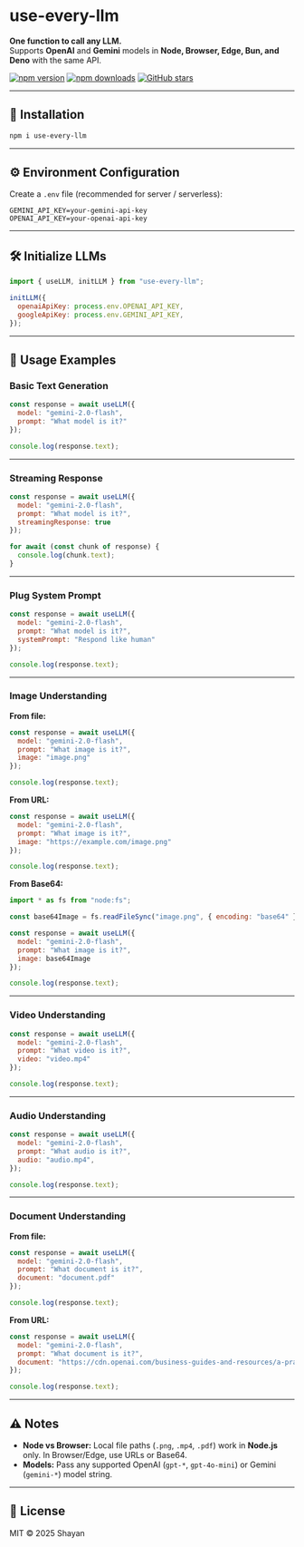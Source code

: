 # use-every-llm

**One function to call any LLM.**  
Supports **OpenAI** and **Gemini** models in **Node, Browser, Edge, Bun, and Deno** with the same API.

[![npm version](https://img.shields.io/npm/v/use-every-llm)](https://www.npmjs.com/package/use-every-llm)
[![npm downloads](https://img.shields.io/npm/dw/use-every-llm)](https://www.npmjs.com/package/use-every-llm)
[![GitHub stars](https://img.shields.io/github/stars/yourname/use-every-llm?style=social)](https://github.com/yourname/use-every-llm)


---

## 🚀 Installation

```bash
npm i use-every-llm
```

---

## ⚙️ Environment Configuration

Create a `.env` file (recommended for server / serverless):

```env
GEMINI_API_KEY=your-gemini-api-key
OPENAI_API_KEY=your-openai-api-key
```

---

## 🛠️ Initialize LLMs

```js
import { useLLM, initLLM } from "use-every-llm";

initLLM({
  openaiApiKey: process.env.OPENAI_API_KEY,
  googleApiKey: process.env.GEMINI_API_KEY,
});
```

---

## 📖 Usage Examples

### Basic Text Generation
```js
const response = await useLLM({
  model: "gemini-2.0-flash",
  prompt: "What model is it?"
});

console.log(response.text);
```

---

### Streaming Response
```js
const response = await useLLM({
  model: "gemini-2.0-flash",
  prompt: "What model is it?",
  streamingResponse: true
});

for await (const chunk of response) {
  console.log(chunk.text);
}
```

---

### Plug System Prompt
```js
const response = await useLLM({
  model: "gemini-2.0-flash",
  prompt: "What model is it?",
  systemPrompt: "Respond like human"
});

console.log(response.text);
```

---

### Image Understanding

**From file:**
```js
const response = await useLLM({
  model: "gemini-2.0-flash",
  prompt: "What image is it?",
  image: "image.png"
});

console.log(response.text);
```

**From URL:**
```js
const response = await useLLM({
  model: "gemini-2.0-flash",
  prompt: "What image is it?",
  image: "https://example.com/image.png"
});

console.log(response.text);
```

**From Base64:**
```js
import * as fs from "node:fs";

const base64Image = fs.readFileSync("image.png", { encoding: "base64" });

const response = await useLLM({
  model: "gemini-2.0-flash",
  prompt: "What image is it?",
  image: base64Image
});

console.log(response.text);
```

---

### Video Understanding
```js
const response = await useLLM({
  model: "gemini-2.0-flash",
  prompt: "What video is it?",
  video: "video.mp4"
});

console.log(response.text);
```

---

### Audio Understanding
```js
const response = await useLLM({
  model: "gemini-2.0-flash",
  prompt: "What audio is it?",
  audio: "audio.mp4",
});

console.log(response.text);
```

---

### Document Understanding

**From file:**
```js
const response = await useLLM({
  model: "gemini-2.0-flash",
  prompt: "What document is it?",
  document: "document.pdf"
});

console.log(response.text);
```

**From URL:**
```js
const response = await useLLM({
  model: "gemini-2.0-flash",
  prompt: "What document is it?",
  document: "https://cdn.openai.com/business-guides-and-resources/a-practical-guide-to-building-agents.pdf"
});

console.log(response.text);
```

---

## ⚠️ Notes

<!-- - **Server-only keys:** Always load API keys from environment variables. Don’t hardcode secrets in client-side code.   -->
- **Node vs Browser:** Local file paths (`.png`, `.mp4`, `.pdf`) work in **Node.js** only. In Browser/Edge, use URLs or Base64.  
- **Models:** Pass any supported OpenAI (`gpt-*`, `gpt-4o-mini`) or Gemini (`gemini-*`) model string.

---

## 📜 License

MIT © 2025 Shayan
